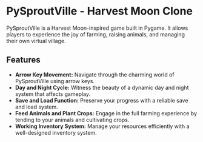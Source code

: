 # PySproutVille - Harvest Moon Clone

PySproutVille is a Harvest Moon-inspired game built in Pygame. It allows players to experience the joy of farming, raising animals, and managing their own virtual village.

## Features

- **Arrow Key Movement:** Navigate through the charming world of PySproutVille using arrow keys.
- **Day and Night Cycle:** Witness the beauty of a dynamic day and night system that affects gameplay.
- **Save and Load Function:** Preserve your progress with a reliable save and load system.
- **Feed Animals and Plant Crops:** Engage in the full farming experience by tending to your animals and cultivating crops.
- **Working Inventory System:** Manage your resources efficiently with a well-designed inventory system.
 
